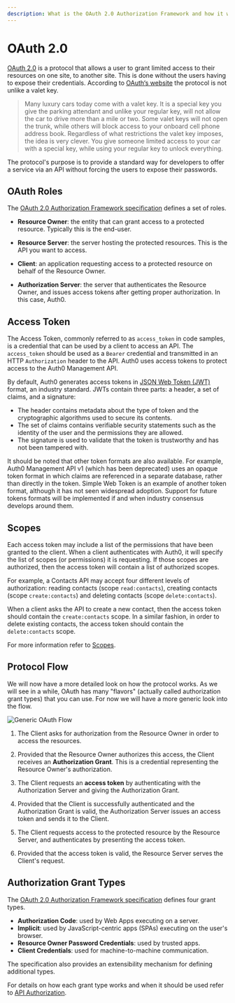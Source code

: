 ```yaml
---
description: What is the OAuth 2.0 Authorization Framework and how it works.
---
```

# OAuth 2.0

[OAuth 2.0](https://oauth.net/2/) is a protocol that allows a user to grant limited access to their resources on one site, to another site. This is done without the users having to expose their credentials. According to [OAuth‘s website](http://oauth.net/about/) the protocol is not unlike a valet key.

> Many luxury cars today come with a valet key. It is a special key you give the parking attendant and unlike your regular key, will not allow the car to drive more than a mile or two. Some valet keys will not open the trunk, while others will block access to your onboard cell phone address book. Regardless of what restrictions the valet key imposes, the idea is very clever. You give someone limited access to your car with a special key, while using your regular key to unlock everything.

The protocol's purpose is to provide a standard way for developers to offer a service via an API without forcing the users to expose their passwords.


## OAuth Roles

The [OAuth 2.0 Authorization Framework specification](https://tools.ietf.org/html/rfc6749) defines a set of roles.

- **Resource Owner**: the entity that can grant access to a protected resource. Typically this is the end-user.

- **Resource Server**: the server hosting the protected resources. This is the API you want to access.

- **Client**: an application requesting access to a protected resource on behalf of the Resource Owner.

- **Authorization Server**: the server that authenticates the Resource Owner, and issues access tokens after getting proper authorization. In this case, Auth0.


## Access Token

The Access Token, commonly referred to as `access_token` in code samples, is a credential that can be used by a client to access an API. The `access_token` should be used as a `Bearer` credential and transmitted in an HTTP `Authorization` header to the API. Auth0 uses access tokens to protect access to the Auth0 Management API.

By default, Auth0 generates access tokens in [JSON Web Token (JWT)](/jwt) format, an industry standard. JWTs contain three parts: a header, a set of claims, and a signature:
 - The header contains metadata about the type of token and the cryptographic algorithms used to secure its contents.
 - The set of claims contains verifiable security statements such as the identity of the user and the permissions they are allowed.
 - The signature is used to validate that the token is trustworthy and has not been tampered with.

It should be noted that other token formats are also available. For example, Auth0 Management API v1 (which has been deprecated) uses an opaque token format in which claims are referenced in a separate database, rather than directly in the token. Simple Web Token is an example of another token format, although it has not seen widespread adoption. Support for future tokens formats will be implemented if and when industry consensus develops around them.

## Scopes

Each access token may include a list of the permissions that have been granted to the client. When a client authenticates with Auth0, it will specify the list of scopes (or permissions) it is requesting. If those scopes are authorized, then the access token will contain a list of authorized scopes.

For example, a Contacts API may accept four different levels of authorization: reading contacts (scope `read:contacts`), creating contacts (scope `create:contacts`) and deleting contacts (scope `delete:contacts`).

When a client asks the API to create a new contact, then the access token should contain the `create:contacts` scope. In a similar fashion, in order to delete existing contacts, the access token should contain the `delete:contacts` scope.

For more information refer to [Scopes](/scopes).


## Protocol Flow

We will now have a more detailed look on how the protocol works. As we will see in a while, OAuth has many "flavors" (actually called authorization grant types) that you can use. For now we will have a more generic look into the flow.

![Generic OAuth Flow](/media/articles/protocols/oauth2-generic-flow.png)

1. The Client asks for authorization from the Resource Owner in order to access the resources.

1. Provided that the Resource Owner authorizes this access, the Client receives an **Authorization Grant**. This is a credential representing the Resource Owner's authorization.

1. The Client requests an **access token** by authenticating with the Authorization Server and giving the Authorization Grant.

1. Provided that the Client is successfully authenticated and the Authorization Grant is valid, the Authorization Server issues an access token and sends it to the Client.

1. The Client requests access to the protected resource by the Resource Server, and authenticates by presenting the access token.

1. Provided that the access token is valid, the Resource Server serves the Client's request.


## Authorization Grant Types

The [OAuth 2.0 Authorization Framework specification](https://tools.ietf.org/html/rfc6749) defines four grant types.

- **Authorization Code**: used by Web Apps executing on a server.
- **Implicit**: used by JavaScript-centric apps (SPAs) executing on the user's browser.
- **Resource Owner Password Credentials**: used by trusted apps.
- **Client Credentials**: used for machine-to-machine communication.

The specification also provides an extensibility mechanism for defining additional types.

For details on how each grant type works and when it should be used refer to [API Authorization](/api-auth).
